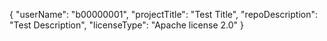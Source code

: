 {
  "userName": "b00000001",
  "projectTitle": "Test Title",
  "repoDescription": "Test Description",
  "licenseType": "Apache license 2.0"
}